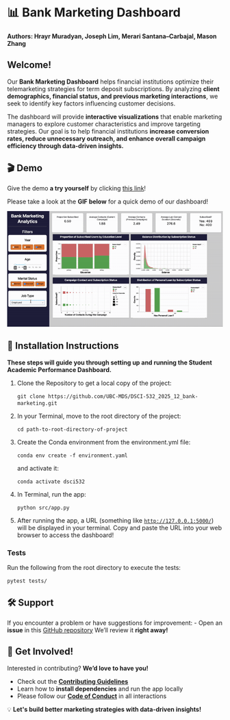 # 📊 Bank Marketing Dashboard

**Authors: Hrayr Muradyan, Joseph Lim, Merari Santana–Carbajal, Mason Zhang**

## Welcome!

Our **Bank Marketing Dashboard** helps financial institutions optimize their telemarketing strategies for term deposit subscriptions. By analyzing **client demographics, financial status, and previous marketing interactions**, we seek to identify key factors influencing customer decisions.

The dashboard will provide **interactive visualizations** that enable marketing managers to explore customer characteristics and improve targeting strategies. Our goal is to help financial institutions **increase conversion rates, reduce unnecessary outreach, and enhance overall campaign efficiency through data-driven insights.**

## 🎬 Demo

Give the demo **a try yourself** by clicking [this link](https://dsci-532-2025-12-bank-marketing.onrender.com)!

Please take a look at the **GIF below** for a quick demo of our dashboard!

![](img/bank_marketing.gif)

## 💾 **Installation Instructions**

**These steps will guide you through setting up and running the Student Academic Performance Dashboard.**

1.  Clone the Repository to get a local copy of the project:

    ```         
    git clone https://github.com/UBC-MDS/DSCI-532_2025_12_bank-marketing.git
    ```

2.  In your Terminal, move to the root directory of the project:

    ```         
    cd path-to-root-directory-of-project
    ```

3.  Create the Conda environment from the environment.yml file:

    ```         
    conda env create -f environment.yaml
    ```

    and activate it:

    ```         
    conda activate dsci532
    ```

4.  In Terminal, run the app:

    ```         
    python src/app.py
    ```

5.  After running the app, a URL (something like [`http://127.0.0.1:5000/`](http://127.0.0.1:5000/)) will be displayed in your terminal. Copy and paste the URL into your web browser to access the dashboard!

### **Tests**

Run the following from the root directory to execute the tests:

```
pytest tests/
```

## 🛠️ Support

If you encounter a problem or have suggestions for improvement: - Open an **issue** in this [GitHub repository](https://github.com/UBC-MDS/DSCI-532_2025_12_bank-marketing/issues) We’ll review it **right away!**

## 🤝 Get Involved!

Interested in contributing? **We’d love to have you!**

-   Check out the [**Contributing Guidelines**](CONTRIBUTING.md)
-   Learn how to **install dependencies** and run the app locally
-   Please follow our [**Code of Conduct**](CODE_OF_CONDUCT.md) in all interactions

💡 **Let's build better marketing strategies with data-driven insights!**
